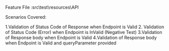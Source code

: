

Feature File :src\test\resources\API


Scenarios Covered:

1.Validation of Status Code of Response when Endpoint is Valid
2. Validation of Status Code (Error) when Endpoint is InValid  (Negative Test)
3.Validation of Response body when Endpoint is Valid
4.Validation of Response body when Endpoint is Valid and queryParameter provided


